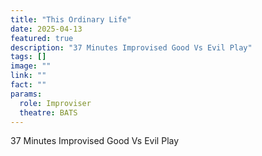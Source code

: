```yaml
---
title: "This Ordinary Life"
date: 2025-04-13
featured: true
description: "37 Minutes Improvised Good Vs Evil Play"
tags: []
image: ""
link: ""
fact: ""
params:
  role: Improviser
  theatre: BATS
---
```


37 Minutes Improvised Good Vs Evil Play

